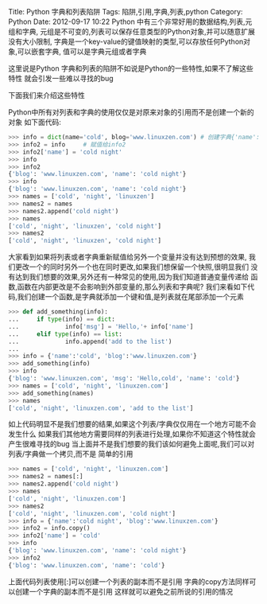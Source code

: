 Title: Python 字典和列表陷阱
Tags: 陷阱,引用,字典,列表,python
Category: Python
Date: 2012-09-17 10:22
Python 中有三个非常好用的数据结构,列表,元组和字典,
元组是不可变的,列表可以保存任意类型的Python对象,并可以随意扩展没有大小限制,
字典是一个key-value的键值映射的类型,可以存放任何Python对象,可以嵌套字典,
值可以是字典元组或者字典

这里说是Python 字典和列表的陷阱不如说是Python的一些特性,如果不了解这些特性
就会引发一些难以寻找的bug

下面我们来介绍这些特性

Python中所有对列表和字典的使用仅仅是对原来对象的引用而不是创建一个新的对象
如下面代码:
```python
>>> info = dict(name='cold', blog='www.linuxzen.com') # 创建字典{'name':'cold', 'blog':'www.linuxzen.com'}
>>> info2 = info     # 赋值给info2
>>> info2['name'] = 'cold night'
>>> info
>>> info2
{'blog': 'www.linuxzen.com', 'name': 'cold night'}
>>> info
{'blog': 'www.linuxzen.com', 'name': 'cold night'}
>>> names = ['cold', 'night', 'linuxzen']
>>> names2 = names
>>> names2.append('cold night')
>>> names
['cold', 'night', 'linuxzen', 'cold night']
>>> names2
['cold', 'night', 'linuxzen', 'cold night']
```
大家看到如果将列表或者字典重新赋值给另外一个变量并没有达到预想的效果,
我们更改一个的同时另外一个也在同时更改,如果我们想保留一个快照,很明显我们
没有达到我们想要的效果,另外还有一种常见的使用,因为我们知道普通变量传递给
函数,函数在内部更改是不会影响到外部变量的,那么列表和字典呢?
我们来看如下代码,我们创建一个函数,是字典就添加一个键和值,是列表就在尾部添加一个元素
```python
>>> def add_something(info):
...     if type(info) == dict:
...             info['msg'] = 'Hello,'+ info['name']
...     elif type(info) == list:
...             info.append('add to the list')
... 
>>> info = {'name':'cold', 'blog':'www.linuxzen.com'}
>>> add_something(info)
>>> info
{'blog': 'www.linuxzen.com', 'msg': 'Hello,cold', 'name': 'cold'}
>>> names = ['cold', 'night', 'linuxzen.com']
>>> add_something(names)
>>> names
['cold', 'night', 'linuxzen.com', 'add to the list']
```
如上代码明显不是我们想要的结果,如果这个列表/字典仅仅用在一个地方可能不会发生什么
如果我们其他地方需要同样的列表进行处理,如果你不知道这个特性就会产生很难寻找的bug
当上面并不是我们想要的我们该如何避免上面呢,我们可以对列表/字典做一个拷贝,而不是
简单的引用
```python
>>> names = ['cold', 'night', 'linuxzen.com']
>>> names2 = names[:]
>>> names2.append('cold night')
>>> names
['cold', 'night', 'linuxzen.com']
>>> names2
['cold', 'night', 'linuxzen.com', 'cold night']
>>> info = {'name':'cold night', 'blog':'www.linuxzen.com'}
>>> info2 = info.copy()
>>> info2['name'] = 'cold'
>>> info
{'blog': 'www.linuxzen.com', 'name': 'cold night'}
>>> info2
{'blog': 'www.linuxzen.com', 'name': 'cold'}
```
上面代码列表使用[:]可以创建一个列表的副本而不是引用
字典的copy方法同样可以创建一个字典的副本而不是引用
这样就可以避免之前所说的引用的情况
